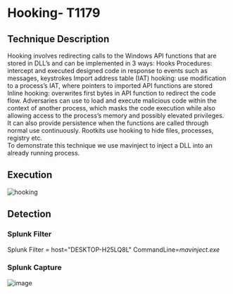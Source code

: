 # Hooking- T1179

## Technique Description
Hooking involves redirecting calls to the Windows API functions that are stored in DLL’s and can be implemented in 3 ways:
	Hooks Procedures: intercept and executed designed code in response to events such as messages, keystrokes
	Import address table (IAT) hooking: use modification to a process’s IAT, where pointers to imported API functions are stored
	Inline hooking: overwrites first bytes in API function to redirect the code flow. 
Adversaries can use to load and execute malicious code within the context of another process, which masks the code execution while also allowing access to the process’s memory and possibly elevated privileges. It can also provide persistence when the functions are called through normal use continuously.
Rootkits use hooking to hide files, processes, registry etc.   
To demonstrate this technique we use mavinject to inject a DLL into an already running process. 


## Execution
![hooking](https://user-images.githubusercontent.com/36422282/55609607-1225a280-574f-11e9-8093-62bb26324d9b.JPG)

## Detection
### Splunk Filter
Splunk Filter = host="DESKTOP-H25LQ8L" CommandLine=*mavinject.exe* 

### Splunk Capture
![image](https://user-images.githubusercontent.com/36422282/55609631-249fdc00-574f-11e9-8011-0cac0b784aeb.png)

